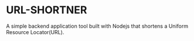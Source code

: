 # URL-SHORTNER
A simple backend application tool built with Nodejs that shortens a Uniform Resource Locator(URL).
